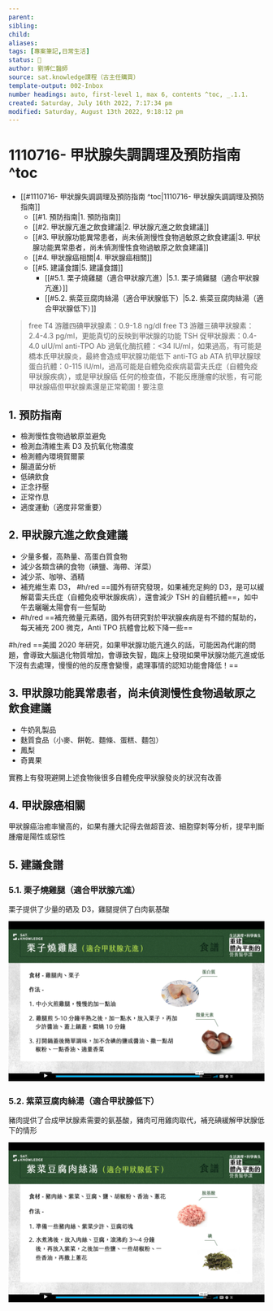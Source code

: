 ```yaml
---
parent: 
sibling: 
child: 
aliases:    
tags: [專案筆記,日常生活]
status: 🌱
author: 劉博仁醫師 
source: sat.knowledge課程（古主任購買） 
template-output: 002-Inbox
number headings: auto, first-level 1, max 6, contents ^toc, _.1.1.
created: Saturday, July 16th 2022, 7:17:34 pm
modified: Saturday, August 13th 2022, 9:18:12 pm
---
```

# 1110716- 甲狀腺失調調理及預防指南 ^toc

- [[#1110716- 甲狀腺失調調理及預防指南 ^toc|1110716- 甲狀腺失調調理及預防指南]]
	- [[#1. 預防指南|1. 預防指南]]
	- [[#2. 甲狀腺亢進之飲食建議|2. 甲狀腺亢進之飲食建議]]
	- [[#3. 甲狀腺功能異常患者，尚未偵測慢性食物過敏原之飲食建議|3. 甲狀腺功能異常患者，尚未偵測慢性食物過敏原之飲食建議]]
	- [[#4. 甲狀腺癌相關|4. 甲狀腺癌相關]]
	- [[#5. 建議食譜|5. 建議食譜]]
		- [[#5.1. 栗子燒雞腿（適合甲狀腺亢進）|5.1. 栗子燒雞腿（適合甲狀腺亢進）]]
		- [[#5.2. 紫菜豆腐肉絲湯（適合甲狀腺低下）|5.2. 紫菜豆腐肉絲湯（適合甲狀腺低下）]]

> free T4 游離四碘甲狀腺素：0.9-1.8 ng/dl
> free T3 游離三碘甲狀腺素：2.4-4.3 pg/ml，更能真切的反映到甲狀腺的功能
> TSH 促甲狀腺素：0.4-4.0 uIU/ml
> anti-TPO Ab 過氧化酶抗體：<34 IU/ml，如果過高，有可能是橋本氏甲狀腺炎，最終會造成甲狀腺功能低下
> anti-TG ab ATA 抗甲狀腺球蛋白抗體：0-115 IU/ml，過高可能是自體免疫疾病葛雷夫氏症（自體免疫甲狀腺疾病），或是甲狀腺癌
> 任何的檢查值，不能反應腫瘤的狀態，有可能甲狀腺癌但甲狀腺素還是正常範圍！要注意

## 1. 預防指南
- 檢測慢性食物過敏原並避免
- 檢測血清維生素 D3 及抗氧化物濃度
- 檢測體內環境賀爾蒙
- 腸道菌分析
- 低碘飲食
- 正念抒壓
- 正常作息
- 適度運動（適度非常重要）

## 2. 甲狀腺亢進之飲食建議

- 少量多餐，高熱量、高蛋白質食物
- 減少各類含碘的食物（碘鹽、海帶、洋菜）
- 減少茶、咖啡、酒精
- 補充維生素 D3， #h/red ==國外有研究發現，如果補充足夠的 D3，是可以緩解葛雷夫氏症（自體免疫甲狀腺疾病），還會減少 TSH 的自體抗體==，如中午去曬曬太陽會有一些幫助
- #h/red ==補充微量元素硒，國外有研究對於甲狀腺疾病是有不錯的幫助的，每天補充 200 微克，Anti TPO 抗體會比較下降一些==


#h/red ==美國 2020 年研究，如果甲狀腺功能亢進久的話，可能因為代謝的問題，會導致大腦退化物質增加，會導致失智，臨床上發現如果甲狀腺功能亢進或低下沒有去處理，慢慢的他的反應會變慢，處理事情的認知功能會降低！==

## 3. 甲狀腺功能異常患者，尚未偵測慢性食物過敏原之飲食建議
- 牛奶乳製品
- 麩質食品（小麥、餅乾、麵條、蛋糕、麵包）
- 鳳梨
- 奇異果

實務上有發現避開上述食物後很多自體免疫甲狀腺發炎的狀況有改善

## 4. 甲狀腺癌相關

甲狀腺癌治癒率蠻高的，如果有腫大記得去做超音波、細胞穿刺等分析，提早判斷腫瘤是陽性或惡性

## 5. 建議食譜
### 5.1. 栗子燒雞腿（適合甲狀腺亢進）
栗子提供了少量的硒及 D3，雞腿提供了白肉氨基酸


![01|700](https://raw.githubusercontent.com/hoonsor/upgit-Obsidian/main/2022/07/17/upgit_20220717_1658023495.png)



### 5.2. 紫菜豆腐肉絲湯（適合甲狀腺低下） 
豬肉提供了合成甲狀腺素需要的氨基酸，豬肉可用雞肉取代，補充碘緩解甲狀腺低下的情形

![01|700](https://raw.githubusercontent.com/hoonsor/upgit-Obsidian/main/2022/07/17/upgit_20220717_1658023517.png)
